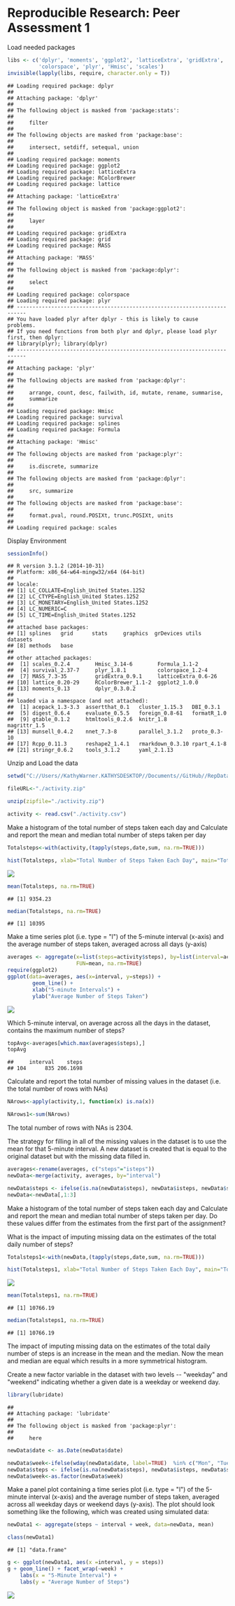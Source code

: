 # Reproducible Research: Peer Assessment 1

Load needed packages


```r
libs <- c('dplyr', 'moments', 'ggplot2', 'latticeExtra', 'gridExtra', 'MASS', 
          'colorspace', 'plyr', 'Hmisc', 'scales')
invisible(lapply(libs, require, character.only = T))
```

```
## Loading required package: dplyr
## 
## Attaching package: 'dplyr'
## 
## The following object is masked from 'package:stats':
## 
##     filter
## 
## The following objects are masked from 'package:base':
## 
##     intersect, setdiff, setequal, union
## 
## Loading required package: moments
## Loading required package: ggplot2
## Loading required package: latticeExtra
## Loading required package: RColorBrewer
## Loading required package: lattice
## 
## Attaching package: 'latticeExtra'
## 
## The following object is masked from 'package:ggplot2':
## 
##     layer
## 
## Loading required package: gridExtra
## Loading required package: grid
## Loading required package: MASS
## 
## Attaching package: 'MASS'
## 
## The following object is masked from 'package:dplyr':
## 
##     select
## 
## Loading required package: colorspace
## Loading required package: plyr
## -------------------------------------------------------------------------
## You have loaded plyr after dplyr - this is likely to cause problems.
## If you need functions from both plyr and dplyr, please load plyr first, then dplyr:
## library(plyr); library(dplyr)
## -------------------------------------------------------------------------
## 
## Attaching package: 'plyr'
## 
## The following objects are masked from 'package:dplyr':
## 
##     arrange, count, desc, failwith, id, mutate, rename, summarise,
##     summarize
## 
## Loading required package: Hmisc
## Loading required package: survival
## Loading required package: splines
## Loading required package: Formula
## 
## Attaching package: 'Hmisc'
## 
## The following objects are masked from 'package:plyr':
## 
##     is.discrete, summarize
## 
## The following objects are masked from 'package:dplyr':
## 
##     src, summarize
## 
## The following objects are masked from 'package:base':
## 
##     format.pval, round.POSIXt, trunc.POSIXt, units
## 
## Loading required package: scales
```
Display Environment

```r
sessionInfo()
```

```
## R version 3.1.2 (2014-10-31)
## Platform: x86_64-w64-mingw32/x64 (64-bit)
## 
## locale:
## [1] LC_COLLATE=English_United States.1252 
## [2] LC_CTYPE=English_United States.1252   
## [3] LC_MONETARY=English_United States.1252
## [4] LC_NUMERIC=C                          
## [5] LC_TIME=English_United States.1252    
## 
## attached base packages:
## [1] splines   grid      stats     graphics  grDevices utils     datasets 
## [8] methods   base     
## 
## other attached packages:
##  [1] scales_0.2.4        Hmisc_3.14-6        Formula_1.1-2      
##  [4] survival_2.37-7     plyr_1.8.1          colorspace_1.2-4   
##  [7] MASS_7.3-35         gridExtra_0.9.1     latticeExtra_0.6-26
## [10] lattice_0.20-29     RColorBrewer_1.1-2  ggplot2_1.0.0      
## [13] moments_0.13        dplyr_0.3.0.2      
## 
## loaded via a namespace (and not attached):
##  [1] acepack_1.3-3.3  assertthat_0.1   cluster_1.15.3   DBI_0.3.1       
##  [5] digest_0.6.4     evaluate_0.5.5   foreign_0.8-61   formatR_1.0     
##  [9] gtable_0.1.2     htmltools_0.2.6  knitr_1.8        magrittr_1.5    
## [13] munsell_0.4.2    nnet_7.3-8       parallel_3.1.2   proto_0.3-10    
## [17] Rcpp_0.11.3      reshape2_1.4.1   rmarkdown_0.3.10 rpart_4.1-8     
## [21] stringr_0.6.2    tools_3.1.2      yaml_2.1.13
```

Unzip and Load the data

```r
setwd("C://Users//KathyWarner.KATHYSDESKTOP//Documents//GitHub//RepData_PeerAssessment1")

fileURL<-"./activity.zip"

unzip(zipfile="./activity.zip")

activity <- read.csv("./activity.csv")
```

Make a histogram of the total number of steps taken each day and Calculate and report the mean and median total number of steps taken per day


```r
Totalsteps<-with(activity,(tapply(steps,date,sum, na.rm=TRUE)))

hist(Totalsteps, xlab="Total Number of Steps Taken Each Day", main="Total Steps")
```

![](PA1_template_files/figure-html/histogram-1.png) 

```r
mean(Totalsteps, na.rm=TRUE)
```

```
## [1] 9354.23
```

```r
median(Totalsteps, na.rm=TRUE)
```

```
## [1] 10395
```

Make a time series plot (i.e. type = "l") of the 5-minute interval (x-axis) and the average number of steps taken, averaged across all days (y-axis)


```r
averages <- aggregate(x=list(steps=activity$steps), by=list(interval=activity$interval),
                      FUN=mean, na.rm=TRUE)
require(ggplot2)
ggplot(data=averages, aes(x=interval, y=steps)) +
        geom_line() +
        xlab("5-minute Intervals") +
        ylab("Average Number of Steps Taken")
```

![](PA1_template_files/figure-html/unnamed-chunk-4-1.png) 

Which 5-minute interval, on average across all the days in the dataset, contains the maximum number of steps?

```r
topAvg<-averages[which.max(averages$steps),]
topAvg
```

```
##     interval    steps
## 104      835 206.1698
```

Calculate and report the total number of missing values in the dataset (i.e. the total number of rows with NAs)


```r
NArows<-apply(activity,1, function(x) is.na(x))

NArows1<-sum(NArows)
```
The total number of rows with NAs is 2304.


The strategy for filling in all of the missing values in the dataset is to use the mean for that 5-minute interval. A new dataset is created that is equal to the original dataset but with the missing data filled in.


```r
averages<-rename(averages, c("steps"="isteps"))
newData<-merge(activity, averages, by="interval")

newData$steps <- ifelse(is.na(newData$steps), newData$isteps, newData$steps)
newData<-newData[,1:3]        
```

Make a histogram of the total number of steps taken each day and Calculate and report the mean and median total number of steps taken per day. Do these values differ from the estimates from the first part of the assignment? 

What is the impact of imputing missing data on the estimates of the total daily number of steps?


```r
Totalsteps1<-with(newData,(tapply(steps,date,sum, na.rm=TRUE)))

hist(Totalsteps1, xlab="Total Number of Steps Taken Each Day", main="Total Steps")
```

![](PA1_template_files/figure-html/unnamed-chunk-7-1.png) 

```r
mean(Totalsteps1, na.rm=TRUE)
```

```
## [1] 10766.19
```

```r
median(Totalsteps1, na.rm=TRUE)
```

```
## [1] 10766.19
```
The impact of imputing missing data on the estimates of the total daily number of steps is an increase in the mean and the median.  Now the mean and median are equal which results in a more symmetrical histogram. 


Create a new factor variable in the dataset with two levels -- "weekday" and "weekend" indicating whether a given date is a weekday or weekend day.

```r
library(lubridate)
```

```
## 
## Attaching package: 'lubridate'
## 
## The following object is masked from 'package:plyr':
## 
##     here
```

```r
newData$date <- as.Date(newData$date)

newData$week<-ifelse(wday(newData$date, label=TRUE)  %in% c("Mon", "Tues", "Wed", "Thurs", "Fri"), 'Weekday', 'Weekend')
newData$steps <- ifelse(is.na(newData$steps), newData$isteps, newData$steps)
newData$week<-as.factor(newData$week)
```

Make a panel plot containing a time series plot (i.e. type = "l") of the 5-minute interval (x-axis) and the average number of steps taken, averaged across all weekday days or weekend days (y-axis). The plot should look something like the following, which was created using simulated data:

```r
newData1 <- aggregate(steps ~ interval + week, data=newData, mean)

class(newData1)
```

```
## [1] "data.frame"
```

```r
g <- ggplot(newData1, aes(x =interval, y = steps))
g + geom_line() + facet_wrap(~week) + 
    labs(x = "5-Minute Interval") + 
    labs(y = "Average Number of Steps") 
```

![](PA1_template_files/figure-html/unnamed-chunk-9-1.png) 
